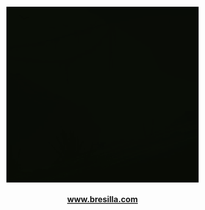 <p align="center">
    <img alt="logo" src="./resources/logo.gif" width="600px">
</p>

<a href="http://www.bresilla.com" style="color: rgb(179, 128, 255)"></a><h2><p align="center" style="color: rgb(179, 128, 255)">www.bresilla.com</p></h2></a>
